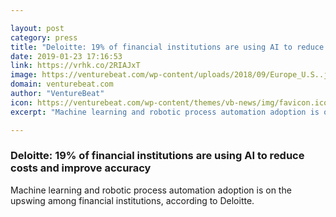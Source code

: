 ```yaml
---

layout: post
category: press
title: "Deloitte: 19% of financial institutions are using AI to reduce costs and improve accuracy"
date: 2019-01-23 17:16:53
link: https://vrhk.co/2RIAJxT
image: https://venturebeat.com/wp-content/uploads/2018/09/Europe_U.S..jpg?w=1200&strip=all
domain: venturebeat.com
author: "VentureBeat"
icon: https://venturebeat.com/wp-content/themes/vb-news/img/favicon.ico
excerpt: "Machine learning and robotic process automation adoption is on the upswing among financial institutions, according to Deloitte."

---
```


### Deloitte: 19% of financial institutions are using AI to reduce costs and improve accuracy

Machine learning and robotic process automation adoption is on the upswing among financial institutions, according to Deloitte.